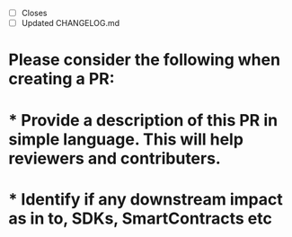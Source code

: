 - [ ] Closes <ISSUE>
- [ ] Updated CHANGELOG.md

# Please consider the following when creating a PR:
# 
# * Provide a description of this PR in simple language. This will help reviewers and contributers.
# * Identify if any downstream impact as in to, SDKs, SmartContracts etc
